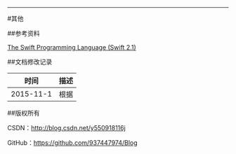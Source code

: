 &#160;

----------

#其他

##参考资料

 [The Swift Programming Language (Swift 2.1)](https://developer.apple.com/library/ios/documentation/Swift/Conceptual/Swift_Programming_Language/ErrorHandling.html)

##文档修改记录

| 时间 | 描述 |
| ---- | ---- |
| 2015-11-1 | 根据 |

##版权所有

CSDN：http://blog.csdn.net/y550918116j

GitHub：https://github.com/937447974/Blog
